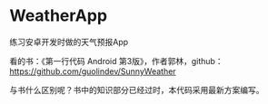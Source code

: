 # WeatherApp
练习安卓开发时做的天气预报App

看的书：《第一行代码 Android 第3版》，作者郭林，github：https://github.com/guolindev/SunnyWeather

与书什么区别呢？书中的知识部分已经过时，本代码采用最新方案编写。
